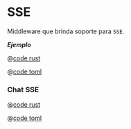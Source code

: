 # SSE

Middleware que brinda soporte para `SSE`.

_**Ejemplo**_ 

<CodeGroup>
<CodeGroupItem title="main.rs" active>

@[code rust](../../../../codes/sse/src/main.rs)

</CodeGroupItem>
<CodeGroupItem title="Cargo.toml">

@[code toml](../../../../codes/sse/Cargo.toml)

</CodeGroupItem>
</CodeGroup>

### Chat SSE

<CodeGroup>
<CodeGroupItem title="main.rs" active>

@[code rust](../../../../codes/sse-chat/src/main.rs)

</CodeGroupItem>
<CodeGroupItem title="Cargo.toml">

@[code toml](../../../../codes/sse-chat/Cargo.toml)

</CodeGroupItem>
</CodeGroup>